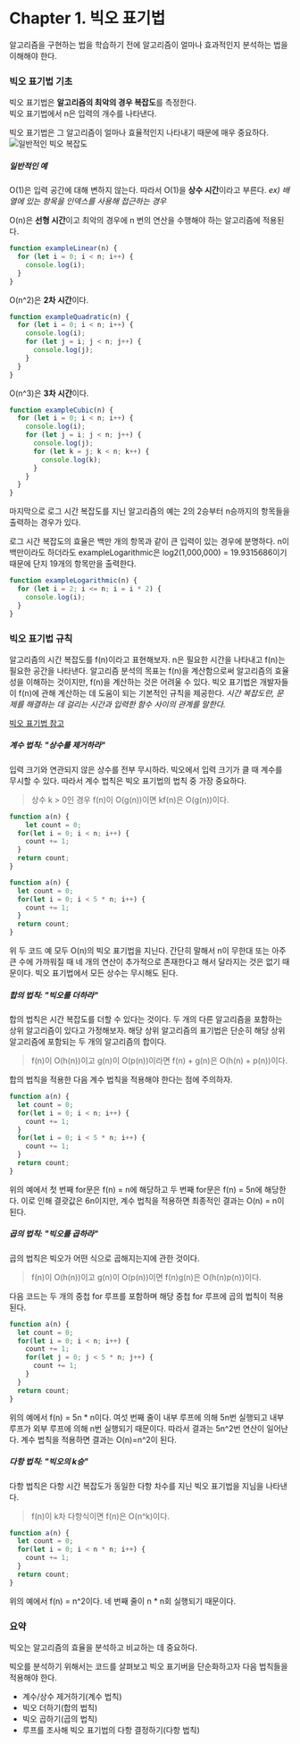# Chapter 1. 빅오 표기법

알고리즘을 구현하는 법을 학습하기 전에 알고리즘이 얼마나 효과적인지 분석하는 법을 이해해야 한다.

### 빅오 표기법 기초

빅오 표기법은 **알고리즘의 최악의 경우 복잡도**를 측정한다.  
빅오 표기법에서 n은 입력의 개수를 나타낸다.

빅오 표기법은 그 알고리즘이 얼마나 효율적인지 나타내기 때문에 매우 중요하다.
![일반적인 빅오 복잡도](https://media.vlpt.us/images/qksud14/post/4ac0c4a2-8f0c-48c0-8ed3-11d985d7339a/bigO.jpeg)

##### 일반적인 예

O(1)은 입력 공간에 대해 변하지 않는다.
따라서 O(1)을 **상수 시간**이라고 부른다.
_ex) 배열에 있는 항목을 인덱스를 사용해 접근하는 경우_

O(n)은 **선형 시간**이고 최악의 경우에 n 번의 연산을 수행해야 하는 알고리즘에 적용된다.

```javascript
function exampleLinear(n) {
  for (let i = 0; i < n; i++) {
    console.log(i);
  }
}
```

O(n^2)은 **2차 시간**이다.

```javascript
function exampleQuadratic(n) {
  for (let i = 0; i < n; i++) {
    console.log(i);
    for (let j = i; j < n; j++) {
      console.log(j);
    }
  }
}
```

O(n^3)은 **3차 시간**이다.

```javascript
function exampleCubic(n) {
  for (let i = 0; i < n; i++) {
    console.log(i);
    for (let j = i; j < n; j++) {
      console.log(j);
      for (let k = j; k < n; k++) {
        console.log(k);
      }
    }
  }
}
```

마지막으로 로그 시간 복잡도를 지닌 알고리즘의 예는 2의 2승부터 n승까지의 항목들을 출력하는 경우가 있다.

로그 시간 복잡도의 효율은 백만 개의 항목과 같이 큰 입력이 있는 경우에 분명하다.
n이 백만이라도 하더라도 exampleLogarithmic은 log2(1,000,000) = 19.9315686이기 때문에 단지 19개의 항목만을 출력한다.

```javascript
function exampleLogarithmic(n) {
  for (let i = 2; i <= n; i = i * 2) {
    console.log(i);
  }
}
```

### 빅오 표기법 규칙

알고리즘의 시간 복잡도를 f(n)이라고 표현해보자.
n은 필요한 시간을 나타내고 f(n)는 필요한 공간을 나타낸다.
알고리즘 분석의 목표는 f(n)을 계산함으로써 알고리즘의 효율성을 이해하는 것이지만, f(n)을 계산하는 것은 어려울 수 있다.
빅오 표기법은 개발자들이 f(n)에 관해 계산하는 데 도움이 되는 기본적인 규칙을 제공한다.
*시간 복잡도란, 문제를 해결하는 데 걸리는 시간과 입력한 함수 사이의 관계를 말한다.*

[빅오 표기법 참고](https://medium.com/@callmedevmomo/%EC%9B%B9-%EA%B0%9C%EB%B0%9C%EC%9E%90%EB%A5%BC-%EC%9C%84%ED%95%9C-%EC%9E%90%EB%A3%8C%EA%B5%AC%EC%A1%B0%EC%99%80-%EC%95%8C%EA%B3%A0%EB%A6%AC%EC%A6%98-01-%EB%B9%85%EC%98%A4-%ED%91%9C%EA%B8%B0%EB%B2%95-ff369f0efc1d)

##### 계수 법칙: "상수를 제거하라"

입력 크기와 연관되지 않은 상수를 전부 무시하라.
빅오에서 입력 크기가 클 때 계수를 무시할 수 있다.
따라서 계수 법칙은 빅오 표기법의 법칙 중 가장 중요하다.

> 상수 k > 0인 경우 f(n)이 O(g(n))이면 kf(n)은 O(g(n))이다.

``````javascript
function a(n) {
	let count = 0;
  for(let i = 0; i < n; i++) {
    count += 1;
  }
  return count;
}
``````

```javascript
function a(n) {
  let count = 0;
  for(let i = 0; i < 5 * n; i++) {
    count += 1;
  }
  return count;
}
```

위 두 코드 예 모두 O(n)의 빅오 표기법을 지닌다.
간단히 말해서 n이 무한대 또는 아주 큰 수에 가까워질 때 네 개의 연산이 추가적으로 존재한다고 해서 달라지는 것은 없기 때문이다.
빅오 표기법에서 모든 상수는 무시해도 된다.

##### 합의 법칙: "빅오를 더하라"

합의 법칙은 시간 복잡도를 더할 수 있다는 것이다.
두 개의 다른 알고리즘을 포함하는 상위 알고리즘이 있다고 가정해보자.
해당 상위 알고리즘의 표기법은 단순히 해당 상위 알고리즘에 포함되는 두 개의 알고리즘의 합이다.

> f(n)이 O(h(n))이고 g(n)이 O(p(n))이라면 f(n) + g(n)은 O(h(n) + p(n))이다.

합의 법칙을 적용한 다음 계수 법칙을 적용해야 한다는 점에 주의하자.

```javascript
function a(n) {
  let count = 0;
  for(let i = 0; i < n; i++) {
    count += 1;
  }
  for(let i = 0; i < 5 * n; i++) {
    count += 1;
  }
  return count;
}
```

위의 예에서 첫 번째 for문은 f(n) = n에 해당하고 두 번째 for문은 f(n) = 5n에 해당한다.
이로 인해 결괏값은 6n이지만, 계수 법칙을 적용하면 최종적인 결과는 O(n) = n이 된다.

##### 곱의 법칙: "빅오를 곱하라"

곱의 법칙은 빅오가 어떤 식으로 곱해지는지에 관한 것이다.

> f(n)이 O(h(n))이고 g(n)이 O(p(n))이면 f(n)g(n)은 O(h(n)p(n))이다.

다음 코드는 두 개의 중첩 for 루프를 포함하며 해당 중첩 for 루프에 곱의 법칙이 적용된다.

```javascript
function a(n) {
  let count = 0;
  for(let i = 0; i < n; i++) {
    count += 1;
    for(let j = 0; j < 5 * n; j++) {
      count += 1;
    }
  }
  return count;
}
```

위의 예에서 f(n) = 5n * n이다.
여섯 번째 줄이 내부 루프에 의해 5n번 실행되고 내부 루프가 외부 루프에 의해 n번 실행되기 때문이다.
따라서 결과는 5n^2번 연산이 일어난다.
계수 법칙을 적용하면 결과는 O(n)=n^2이 된다.

##### 다항 법칙: "빅오의 k승"

다항 법칙은 다항 시간 복잡도가 동일한 다항 차수를 지닌 빅오 표기법을 지님을 나타낸다.

> f(n)이 k차 다항식이면 f(n)은 O(n^k)이다.

```javascript
function a(n) {
  let count = 0;
  for(let i = 0; i < n * n; i++) {
    count += 1;
  }
  return count;
}
```

위의 예에서 f(n) = n^2이다.
네 번째 줄이 n * n회 실행되기 때문이다.

### 요약

빅오는 알고리즘의 효율을 분석하고 비교하는 데 중요하다.

빅오를 분석하기 위해서는 코드를 살펴보고 빅오 표기버을 단순화하고자 다음 법칙들을 적용해야 한다.

- 계수/상수 제거하기(계수 법칙)
- 빅오 더하기(합의 법칙)
- 빅오 곱하기(곱의 법칙)
- 루프를 조사해 빅오 표기법의 다항 결정하기(다항 법칙)
